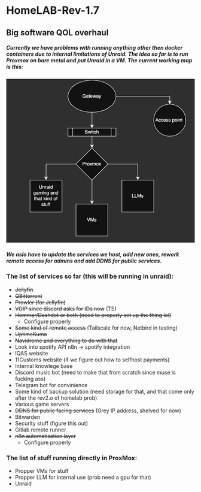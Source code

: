 # HomeLAB-Rev-1.7
## Big software QOL overhaul
##### Currently we have problems with running anything other then docker containers due to internal limitations of Unraid. The idea so far is to run Proxmox on bare metal and put Unraid in a VM. The current working map is this:

![map v1](/pics/map_v1.jpg "map v1")

##### We aslo have to update the services we host, add new ones, rework remote access for admins and add DDNS for public services. 

### The list of services so far (this will be running in unraid):
 - ~~Jellyfin~~
 - ~~QBittorrent~~
 - ~~Prowler (for Jellyfin)~~
 - ~~VOIP since discord asks for IDs now~~ (TS)
 - ~~Hommar/Dashdot or both (need to properly set up the thing lol)~~
   - Configure properly
 - ~~Some kind of remote access~~ (Tailscale for now, Netbird in testing)
 - ~~UptimeKuma~~
 - ~~Navidrome and everything to do with that~~
 - Look into spotify API n8n -> spotify integration
 - IQAS website
 - 11Customs website (if we figure out how to selfhost payments)
 - Internal knowlege base
 - Discord music bot (need to make that from scratch since muse is fucking ass)
 - Telegram bot for convinience
 - Some kind of backup solution (need storage for that, and that come only after the rev2.o of homelab prob)
 - Various game servers
 - ~~DDNS for public facing services~~ (Grey IP address, shelved for now)
 - Bitwarden
 - Security stuff (figure this out)
 - Gitlab remote runner
 - ~~n8n automatisation layer~~
   - Configure properly
 ### The list of stuff running directly in ProxMox:
 - Propper VMs for stuff
 - Propper LLM for internal use (prob need a gpu for that)
 - Unraid
